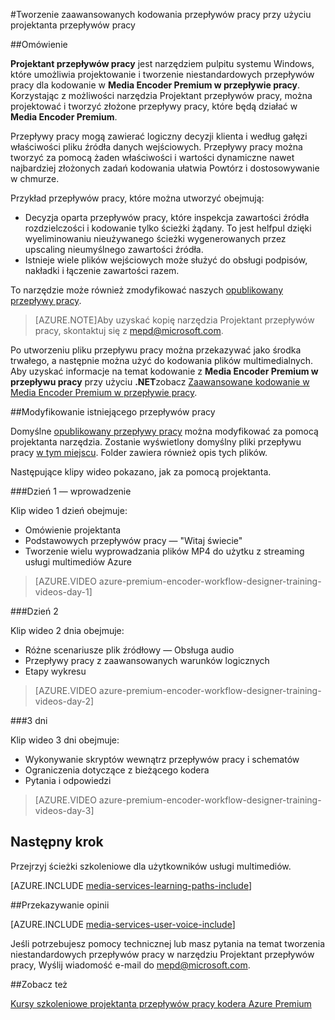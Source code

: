 <properties 
    pageTitle="Tworzenie zaawansowanych kodowania przepływów pracy przy użyciu projektanta przepływów pracy | Microsoft Azure" 
    description="Informacje na temat sposobu tworzenia zaawansowane kodowania przepływów pracy przy użyciu projektanta przepływów pracy." 
    services="media-services" 
    documentationCenter="" 
    authors="anilmur" 
    manager="erikre" 
    editor=""/>

<tags 
    ms.service="media-services" 
    ms.workload="media" 
    ms.tgt_pltfrm="na" 
    ms.devlang="na" 
    ms.topic="article" 
    ms.date="09/15/2016"
    ms.author="juliako;johndeu;anilmur"/>


#<a name="create-advanced-encoding-workflows-with-workflow-designer"></a>Tworzenie zaawansowanych kodowania przepływów pracy przy użyciu projektanta przepływów pracy

##<a name="overview"></a>Omówienie

**Projektant przepływów pracy** jest narzędziem pulpitu systemu Windows, które umożliwia projektowanie i tworzenie niestandardowych przepływów pracy dla kodowanie w **Media Encoder Premium w przepływie pracy**.
Korzystając z możliwości narzędzia Projektant przepływów pracy, można projektować i tworzyć złożone przepływy pracy, które będą działać w **Media Encoder Premium**.  

Przepływy pracy mogą zawierać logiczny decyzji klienta i według gałęzi właściwości pliku źródła danych wejściowych. Przepływy pracy można tworzyć za pomocą żaden właściwości i wartości dynamiczne nawet najbardziej złożonych zadań kodowania ułatwia Powtórz i dostosowywanie w chmurze.

Przykład przepływów pracy, które można utworzyć obejmują:

- Decyzja oparta przepływów pracy, które inspekcja zawartości źródła rozdzielczości i kodowanie tylko ścieżki żądany.  To jest helfpul dzięki wyeliminowaniu nieużywanego ścieżki wygenerowanych przez upscaling nieumyślnego zawartości źródła.
- Istnieje wiele plików wejściowych może służyć do obsługi podpisów, nakładki i łączenie zawartości razem. 

To narzędzie może również zmodyfikować naszych [opublikowany przepływy pracy](media-services-workflow-designer.md#existing_workflows). 

>[AZURE.NOTE]Aby uzyskać kopię narzędzia Projektant przepływów pracy, skontaktuj się z mepd@microsoft.com.


Po utworzeniu pliku przepływu pracy można przekazywać jako środka trwałego, a następnie można użyć do kodowania plików multimedialnych. Aby uzyskać informacje na temat kodowanie z **Media Encoder Premium w przepływu pracy** przy użyciu **.NET**zobacz [Zaawansowane kodowanie w Media Encoder Premium w przepływie pracy](media-services-encode-with-premium-workflow.md).

##<a id="existing_workflows"></a>Modyfikowanie istniejącego przepływów pracy

Domyślne [opublikowany przepływy pracy](media-services-workflow-designer.md#existing_workflows) można modyfikować za pomocą projektanta narzędzia. Zostanie wyświetlony domyślny pliki przepływu pracy [w tym miejscu](https://github.com/Azure/azure-media-services-samples/tree/master/Encoding%20Presets/VoD/MediaEncoderPremiumWorkfows). Folder zawiera również opis tych plików.

Następujące klipy wideo pokazano, jak za pomocą projektanta.

###<a name="day-1--getting-started"></a>Dzień 1 — wprowadzenie

Klip wideo 1 dzień obejmuje:

- Omówienie projektanta
- Podstawowych przepływów pracy — "Witaj świecie"
- Tworzenie wielu wyprowadzania plików MP4 do użytku z streaming usługi multimediów Azure

> [AZURE.VIDEO azure-premium-encoder-workflow-designer-training-videos-day-1]

###<a name="day-2"></a>Dzień 2

Klip wideo 2 dnia obejmuje:

- Różne scenariusze plik źródłowy — Obsługa audio
- Przepływy pracy z zaawansowanych warunków logicznych
- Etapy wykresu

> [AZURE.VIDEO azure-premium-encoder-workflow-designer-training-videos-day-2]

###<a name="day-3"></a>3 dni

Klip wideo 3 dni obejmuje:

- Wykonywanie skryptów wewnątrz przepływów pracy i schematów
- Ograniczenia dotyczące z bieżącego kodera
- Pytania i odpowiedzi
 
> [AZURE.VIDEO azure-premium-encoder-workflow-designer-training-videos-day-3]


## <a name="next-step"></a>Następny krok

Przejrzyj ścieżki szkoleniowe dla użytkowników usługi multimediów.

[AZURE.INCLUDE [media-services-learning-paths-include](../../includes/media-services-learning-paths-include.md)]

##<a name="provide-feedback"></a>Przekazywanie opinii

[AZURE.INCLUDE [media-services-user-voice-include](../../includes/media-services-user-voice-include.md)]


Jeśli potrzebujesz pomocy technicznej lub masz pytania na temat tworzenia niestandardowych przepływów pracy w narzędziu Projektant przepływów pracy, Wyślij wiadomość e-mail do mepd@microsoft.com.

##<a name="see-also"></a>Zobacz też

[Kursy szkoleniowe projektanta przepływów pracy kodera Azure Premium](http://johndeutscher.com/2015/07/06/azure-premium-encoder-workflow-designer-training-videos/)
